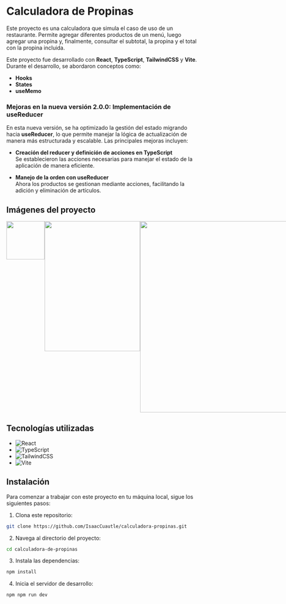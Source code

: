 # Calculadora de Propinas

Este proyecto es una calculadora que simula el caso de uso de un restaurante. Permite agregar diferentes productos de un menú, luego agregar una propina y, finalmente, consultar el subtotal, la propina y el total con la propina incluida.

Este proyecto fue desarrollado con **React**, **TypeScript**, **TailwindCSS** y **Vite**. Durante el desarrollo, se abordaron conceptos como:
- **Hooks**
- **States**
- **useMemo**

### Mejoras en la nueva versión 2.0.0: Implementación de useReducer

En esta nueva versión, se ha optimizado la gestión del estado migrando hacia **useReducer**, lo que permite manejar la lógica de actualización de manera más estructurada y escalable. Las principales mejoras incluyen:

- **Creación del reducer y definición de acciones en TypeScript**  
  Se establecieron las acciones necesarias para manejar el estado de la aplicación de manera eficiente.  

- **Manejo de la orden con useReducer**  
  Ahora los productos se gestionan mediante acciones, facilitando la adición y eliminación de artículos.  

## Imágenes del proyecto

<div
  class="imagenes"  
  style="
  display: flex;"
>
<img 
  style="
    width: 100px; 
    heigth: 100px; "
  src='https://github.com/user-attachments/assets/c6338585-36e3-421a-9d07-434175ab72aa'  
/>
<img 
  style="
    width: 250px; 
    heigth: 250px;"
  height="340"
  src='https://github.com/user-attachments/assets/fbd1a5ce-8b83-4c85-8d72-4f313fb6a181'
/>
  <img 
  style="
    width: 500px; 
    heigth: 250px; "
  src='https://github.com/user-attachments/assets/5fc2b0a3-acc5-4f8a-935d-b1dd59db7cf4'
/>
</div>


## Tecnologías utilizadas

- ![React](https://img.shields.io/badge/react-%2320232a.svg?style=for-the-badge&logo=react&logoColor=%2361DAFB)
- ![TypeScript](https://img.shields.io/badge/typescript-%23007ACC.svg?style=for-the-badge&logo=typescript&logoColor=white)
- ![TailwindCSS](https://img.shields.io/badge/tailwindcss-%2338B2AC.svg?style=for-the-badge&logo=tailwind-css&logoColor=white)
- ![Vite](https://img.shields.io/badge/vite-%23646CFF.svg?style=for-the-badge&logo=vite&logoColor=white)

## Instalación

Para comenzar a trabajar con este proyecto en tu máquina local, sigue los siguientes pasos:

1. Clona este repositorio:

```bash
git clone https://github.com/IsaacCuautle/calculadora-propinas.git
```
   
2. Navega al directorio del proyecto:

```bash
cd calculadora-de-propinas
```

3. Instala las dependencias:

```bash
npm install
```

4. Inicia el servidor de desarrollo:

```bash
npm npm run dev
```

